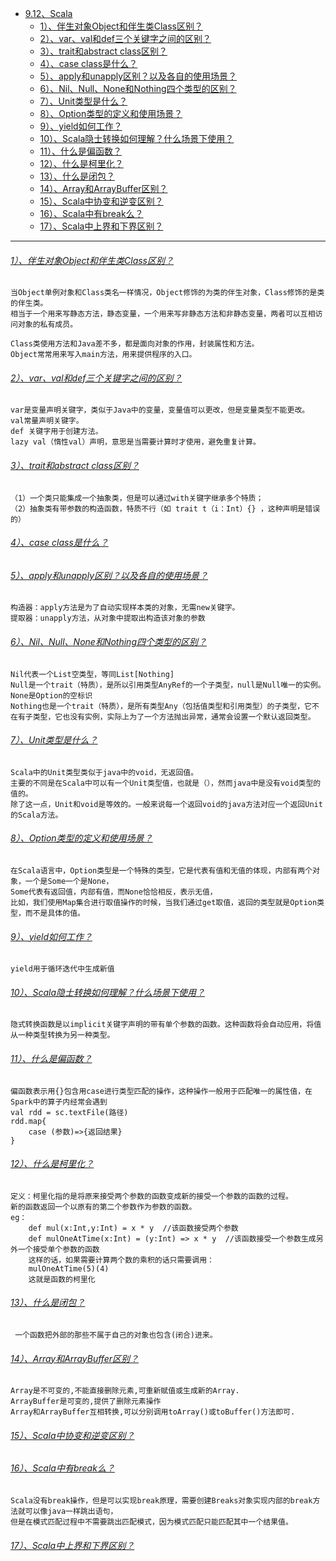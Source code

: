 * [9.12、Scala](bigdata-project/src/main/doc/scala.md)
    - [1）、伴生对象Object和伴生类Class区别？]()
    - [2）、var、val和def三个关键字之间的区别？]()
    - [3）、trait和abstract class区别？]()
    - [4）、case class是什么？]()
    - [5）、apply和unapply区别？以及各自的使用场景？]()
    - [6）、Nil、Null、None和Nothing四个类型的区别？]()
    - [7）、Unit类型是什么？]()
    - [8）、Option类型的定义和使用场景？]()
    - [9）、yield如何工作？]()
    - [10）、Scala隐士转换如何理解？什么场景下使用？]()
    - [11）、什么是偏函数？]()
    - [12）、什么是柯里化？]()
    - [13）、什么是闭包？]()
    - [14）、Array和ArrayBuffer区别？]()
    - [15）、Scala中协变和逆变区别？]()
    - [16）、Scala中有break么？]()
    - [17）、Scala中上界和下界区别？]()
---
###### [1）、伴生对象Object和伴生类Class区别？]()
    当Object单例对象和Class类名一样情况，Object修饰的为类的伴生对象，Class修饰的是类的伴生类。
    相当于一个用来写静态方法，静态变量，一个用来写非静态方法和非静态变量，两者可以互相访问对象的私有成员。
    
    Class类使用方法和Java差不多，都是面向对象的作用，封装属性和方法。
    Object常常用来写入main方法，用来提供程序的入口。

###### [2）、var、val和def三个关键字之间的区别？]()
    var是变量声明关键字，类似于Java中的变量，变量值可以更改，但是变量类型不能更改。
    val常量声明关键字。
    def 关键字用于创建方法。
    lazy val（惰性val）声明，意思是当需要计算时才使用，避免重复计算。

###### [3）、trait和abstract class区别？]()
    （1）一个类只能集成一个抽象类，但是可以通过with关键字继承多个特质；
    （2）抽象类有带参数的构造函数，特质不行（如 trait t（i：Int）{} ，这种声明是错误的）

###### [4）、case class是什么？]()
###### [5）、apply和unapply区别？以及各自的使用场景？]()
    构造器：apply方法是为了自动实现样本类的对象，无需new关键字。
    提取器：unapply方法，从对象中提取出构造该对象的参数

###### [6）、Nil、Null、None和Nothing四个类型的区别？]()
    Nil代表一个List空类型，等同List[Nothing]
    Null是一个trait（特质），是所以引用类型AnyRef的一个子类型，null是Null唯一的实例。
    None是Option的空标识
    Nothing也是一个trait（特质），是所有类型Any（包括值类型和引用类型）的子类型，它不在有子类型，它也没有实例，实际上为了一个方法抛出异常，通常会设置一个默认返回类型。

###### [7）、Unit类型是什么？]()
    Scala中的Unit类型类似于java中的void，无返回值。
    主要的不同是在Scala中可以有一个Unit类型值，也就是（），然而java中是没有void类型的值的。
    除了这一点，Unit和void是等效的。一般来说每一个返回void的java方法对应一个返回Unit的Scala方法。

###### [8）、Option类型的定义和使用场景？]()
    在Scala语言中，Option类型是一个特殊的类型，它是代表有值和无值的体现，内部有两个对象，一个是Some一个是None，
    Some代表有返回值，内部有值，而None恰恰相反，表示无值，
    比如，我们使用Map集合进行取值操作的时候，当我们通过get取值，返回的类型就是Option类型，而不是具体的值。

###### [9）、yield如何工作？]()
    yield用于循环迭代中生成新值

###### [10）、Scala隐士转换如何理解？什么场景下使用？]()
    隐式转换函数是以implicit关键字声明的带有单个参数的函数。这种函数将会自动应用，将值从一种类型转换为另一种类型。

###### [11）、什么是偏函数？]()
    偏函数表示用{}包含用case进行类型匹配的操作，这种操作一般用于匹配唯一的属性值，在Spark中的算子内经常会遇到
    val rdd = sc.textFile(路径)
    rdd.map{
        case (参数)=>{返回结果}
    }

###### [12）、什么是柯里化？]()
    定义：柯里化指的是将原来接受两个参数的函数变成新的接受一个参数的函数的过程。
    新的函数返回一个以原有的第二个参数作为参数的函数。
    eg：
        def mul(x:Int,y:Int) = x * y  //该函数接受两个参数
        def mulOneAtTime(x:Int) = (y:Int) => x * y  //该函数接受一个参数生成另外一个接受单个参数的函数
        这样的话，如果需要计算两个数的乘积的话只需要调用：
        mulOneAtTime(5)(4)
        这就是函数的柯里化

###### [13）、什么是闭包？]()
     一个函数把外部的那些不属于自己的对象也包含(闭合)进来。

###### [14）、Array和ArrayBuffer区别？]()
    Array是不可变的,不能直接删除元素,可重新赋值或生成新的Array.
    ArrayBuffer是可变的,提供了删除元素操作
    Array和ArrayBuffer互相转换,可以分别调用toArray()或toBuffer()方法即可.

###### [15）、Scala中协变和逆变区别？]()
###### [16）、Scala中有break么？]()
    Scala没有break操作，但是可以实现break原理，需要创建Breaks对象实现内部的break方法就可以像java一样跳出语句，
    但是在模式匹配过程中不需要跳出匹配模式，因为模式匹配只能匹配其中一个结果值。

###### [17）、Scala中上界和下界区别？]()
